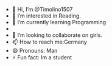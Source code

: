 - 👋 Hi, I’m @Timolino1507
- 👀 I’m interested in Reading.
- 🌱 I’m currently learning Programming
- 
- 💞️ I’m looking to collaborate on girls.
- 📫 How to reach me:Germany
- 😄 Pronouns: Man
- ⚡ Fun fact: Im a student

<!---
Timolino1507/Timolino1507 is a ✨ special ✨ repository because its `README.md` (this file) appears on your GitHub profile.
You can click the Preview link to take a look at your changes.
--->
